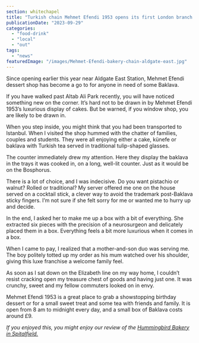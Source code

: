 ```yaml
---
section: whitechapel
title: "Turkish chain Mehmet Efendi 1953 opens its first London branch in Whitechapel"
publicationDate: "2023-09-29"
categories: 
  - "food-drink"
  - "local"
  - "out"
tags: 
  - "news"
featuredImage: "/images/Mehmet-Efendi-bakery-chain-aldgate-east.jpg"
---
```


Since opening earlier this year near Aldgate East Station, Mehmet Efendi dessert shop has become a go to for anyone in need of some Baklava.

If you have walked past Altab Ali Park recently, you will have noticed something new on the corner. It’s hard not to be drawn in by Mehmet Efendi 1953’s luxurious display of cakes. But be warned, if you window shop, you are likely to be drawn in.

When you step inside, you might think that you had been transported to Istanbul. When I visited the shop hummed with the chatter of families, couples and students. They were all enjoying either a cake, künefe or baklava with Turkish tea served in traditional tulip-shaped glasses.  

The counter immediately drew my attention. Here they display the baklava in the trays it was cooked in, on a long, well-lit counter. Just as it would be on the Bosphorus.

There is a lot of choice, and I was indecisive. Do you want pistachio or walnut? Rolled or traditional? My server offered me one on the house served on a cocktail stick, a clever way to avoid the trademark post-Baklava sticky fingers. I’m not sure if she felt sorry for me or wanted me to hurry up and decide. 

In the end, I asked her to make me up a box with a bit of everything. She extracted six pieces with the precision of a neurosurgeon and delicately placed them in a box. Everything feels a bit more luxurious when it comes in a box. 

When I came to pay, I realized that a mother-and-son duo was serving me. The boy politely totted up my order as his mum watched over his shoulder, giving this luxe franchise a welcome family feel. 

As soon as I sat down on the Elizabeth line on my way home, I couldn’t resist cracking open my treasure chest of goods and having just one. It was crunchy, sweet and my fellow commuters looked on in envy.

Mehmet Efendi 1953 is a great place to grab a showstopping birthday dessert or for a small sweet treat and some tea with friends and family. It is open from 8 am to midnight every day, and a small box of Baklava costs around £9.

_If you enjoyed this, you might enjoy our review of the [Hummingbird Bakery in Spitalfield.](https://whitechapellondon.co.uk/hummingbird-spitalfields-bakery-store-reopens/)_
